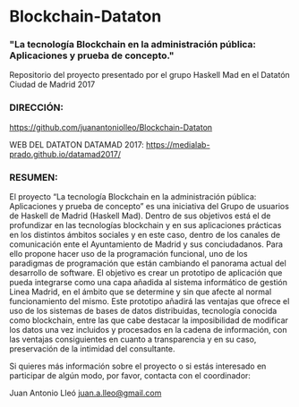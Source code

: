 # Blockchain-Dataton
### "La tecnología Blockchain en la administración pública: Aplicaciones y prueba de concepto."
Repositorio del proyecto presentado por el grupo Haskell Mad en el Datatón Ciudad de Madrid 2017

### DIRECCIÓN:
https://github.com/juanantoniolleo/Blockchain-Dataton

WEB DEL DATATON DATAMAD 2017:
https://medialab-prado.github.io/datamad2017/

### RESUMEN:

El proyecto “La tecnología Blockchain en la administración pública: Aplicaciones y prueba de concepto” es una iniciativa del Grupo de usuarios de Haskell de Madrid (Haskell Mad). Dentro de sus objetivos está el de profundizar en las tecnologías blockchain y en sus aplicaciones prácticas en los distintos ámbitos sociales y en este caso, dentro de los canales de comunicación ente el Ayuntamiento de Madrid y sus conciudadanos. Para ello propone hacer uso de la programación funcional, uno de los paradigmas de programación que están cambiando el panorama actual del desarrollo de software. El objetivo es crear un prototipo de aplicación que pueda integrarse como una capa añadida al sistema informático de gestión Linea Madrid, en el ámbito que se determine y sin que afecte al normal funcionamiento del mismo. Este prototipo añadirá las ventajas que ofrece el uso de los sistemas de bases de datos distribuidas, tecnología conocida como blockchain, entre las que cabe destacar la imposibilidad de modificar los datos una vez incluidos y procesados en la cadena de información, con las ventajas consiguientes en cuanto a transparencia y en su caso, preservación de la intimidad del consultante.

Si quieres más información sobre el proyecto o si estás interesado en participar de algún modo, por favor, contacta con el coordinador:

Juan Antonio Lleó
juan.a.lleo@gmail.com
